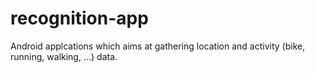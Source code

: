 # recognition-app
Android applcations which aims at gathering location and activity (bike, running, walking, ...) data.
